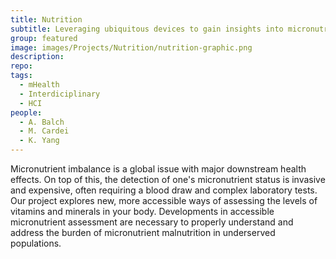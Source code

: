 ```yaml
---
title: Nutrition
subtitle: Leveraging ubiquitous devices to gain insights into micronutrient status.
group: featured
image: images/Projects/Nutrition/nutrition-graphic.png
description: 
repo: 
tags:
  - mHealth
  - Interdiciplinary
  - HCI
people: 
  - A. Balch
  - M. Cardei
  - K. Yang
---
```


Micronutrient imbalance is a global issue with major downstream health effects. On top of this, the detection of one's micronutrient status is invasive and expensive, often requiring a blood draw and complex laboratory tests. Our project explores new, more accessible ways of assessing the levels of vitamins and minerals in your body. Developments in accessible micronutrient assessment are necessary to properly understand and address the burden of micronutrient malnutrition in underserved populations.